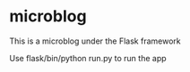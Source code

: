 # microblog
This is a microblog under the Flask framework

Use flask/bin/python run.py to run the app
